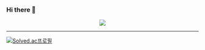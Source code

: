 ### Hi there 👋
<div align="center">
  <a href="https://github.com/hyeokjin-eun">
  <img align="center" src="https://github-readme-stats.vercel.app/api?username=hyeokjin-eun&show_icons=true&theme=radical" />
</a>
</div>

<!-- [![hyeokjin's GitHub stats](https://github-readme-stats.vercel.app/api?username=hyeokjin-eun)](https://github.com/anuraghazra/github-readme-stats) -->

---
[![Solved.ac프로필](http://mazassumnida.wtf/api/v2/generate_badge?boj=gurwls2399)](https://solved.ac/gurwls2399)

<!-- ![hyeokjin's GitHub Stats](https://github-readme-stats.vercel.app/api?username=hyeokjun-eun&count_private=true&theme=aura&show_icons=true)-->

<!--
**hyeokjin-eun/hyeokjin-eun** is a ✨ _special_ ✨ repository because its `README.md` (this file) appears on your GitHub profile.

Here are some ideas to get you started:

- 🔭 I’m currently working on ...
- 🌱 I’m currently learning ...
- 👯 I’m looking to collaborate on ...
- 🤔 I’m looking for help with ...
- 💬 Ask me about ...
- 📫 How to reach me: ...
- 😄 Pronouns: ...
- ⚡ Fun fact: ...
-->
